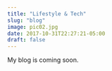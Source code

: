 ```yaml
---
title: "Lifestyle & Tech"
slug: "blog"
image: pic02.jpg
date: 2017-10-31T22:27:21-05:00
draft: false
---
```


My blog is coming soon.